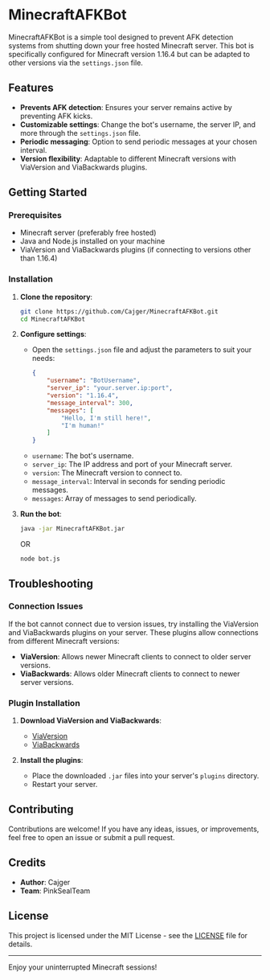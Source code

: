 # MinecraftAFKBot

MinecraftAFKBot is a simple tool designed to prevent AFK detection systems from shutting down your free hosted Minecraft server. This bot is specifically configured for Minecraft version 1.16.4 but can be adapted to other versions via the `settings.json` file. 

## Features

- **Prevents AFK detection**: Ensures your server remains active by preventing AFK kicks.
- **Customizable settings**: Change the bot's username, the server IP, and more through the `settings.json` file.
- **Periodic messaging**: Option to send periodic messages at your chosen interval.
- **Version flexibility**: Adaptable to different Minecraft versions with ViaVersion and ViaBackwards plugins.

## Getting Started

### Prerequisites

- Minecraft server (preferably free hosted)
- Java and Node.js installed on your machine
- ViaVersion and ViaBackwards plugins (if connecting to versions other than 1.16.4)

### Installation

1. **Clone the repository**:
    ```sh
    git clone https://github.com/Cajger/MinecraftAFKBot.git
    cd MinecraftAFKBot
    ```

2. **Configure settings**:
    - Open the `settings.json` file and adjust the parameters to suit your needs:
        ```json
        {
            "username": "BotUsername",
            "server_ip": "your.server.ip:port",
            "version": "1.16.4",
            "message_interval": 300,
            "messages": [
                "Hello, I'm still here!",
                "I'm human!"
            ]
        }
        ```
    - `username`: The bot's username.
    - `server_ip`: The IP address and port of your Minecraft server.
    - `version`: The Minecraft version to connect to.
    - `message_interval`: Interval in seconds for sending periodic messages.
    - `messages`: Array of messages to send periodically.

3. **Run the bot**:
    ```sh
    java -jar MinecraftAFKBot.jar
    ```

    OR

    ``` 
    node bot.js
    ```

## Troubleshooting

### Connection Issues

If the bot cannot connect due to version issues, try installing the ViaVersion and ViaBackwards plugins on your server. These plugins allow connections from different Minecraft versions:

- **ViaVersion**: Allows newer Minecraft clients to connect to older server versions.
- **ViaBackwards**: Allows older Minecraft clients to connect to newer server versions.

### Plugin Installation

1. **Download ViaVersion and ViaBackwards**:
    - [ViaVersion](https://www.spigotmc.org/resources/viaversion.19254/)
    - [ViaBackwards](https://www.spigotmc.org/resources/viabackwards.27448/)

2. **Install the plugins**:
    - Place the downloaded `.jar` files into your server's `plugins` directory.
    - Restart your server.

## Contributing

Contributions are welcome! If you have any ideas, issues, or improvements, feel free to open an issue or submit a pull request.

## Credits

- **Author**: Cajger
- **Team**: PinkSealTeam

## License

This project is licensed under the MIT License - see the [LICENSE](LICENSE) file for details.

---

Enjoy your uninterrupted Minecraft sessions!

